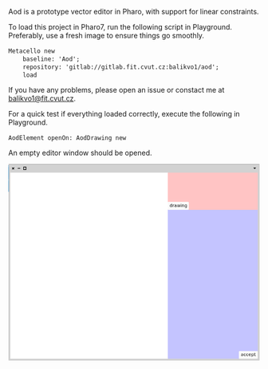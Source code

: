 Aod is a prototype vector editor in Pharo, with support for linear constraints.


To load this project in Pharo7, run the following script in Playground. 
Preferably, use a fresh image to ensure things go smoothly.
```
Metacello new 
	baseline: 'Aod';
	repository: 'gitlab://gitlab.fit.cvut.cz:balikvo1/aod';
	load
```

If you have any problems, please open an issue or constact me at [balikvo1@fit.cvut.cz](url).

For a quick test if everything loaded correctly, execute the following in Playground.
```
AodElement openOn: AodDrawing new
```
An empty editor window should be opened.


![](empty_editor_window.png)